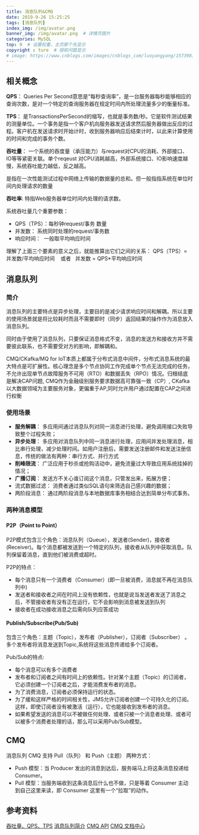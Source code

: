 ```yaml
---
title: 消息队列&CMQ
date: 2019-9-26 15:25:25
tags: [消息队列]
index_img: /img/avatar.png
banner_img: /img/avatar.png  # 详情页图片
categories: MySQL
top: 9  # 设置权重，主页那个先显示
copyright : ture  # 授权问题显示
# image: https://www.cnblogs.com/images/cnblogs_com/luoyangyang/1573981/t_index.jpg
---
```


<!-- more -->

## 相关概念
**QPS**： Queries Per Second意思是“每秒查询率”，是一台服务器每秒能够相应的查询次数，是对一个特定的查询服务器在规定时间内所处理流量多少的衡量标准。

**TPS**： 是TransactionsPerSecond的缩写，也就是事务数/秒。它是软件测试结果的测量单位。一个事务是指一个客户机向服务器发送请求然后服务器做出反应的过程。客户机在发送请求时开始计时，收到服务器响应后结束计时，以此来计算使用的时间和完成的事务个数。

**吞吐量**： 一个系统的吞度量（承压能力）与request对CPU的消耗、外部接口、IO等等紧密关联。单个reqeust 对CPU消耗越高，外部系统接口、IO影响速度越慢，系统吞吐能力越低，反之越高。

是指在一次性能测试过程中网络上传输的数据量的总和。但一般指指系统在单位时间内处理请求的数量

**吞吐率**: 特指Web服务器单位时间内处理的请求数。

系统吞吐量几个重要参数：
- QPS（TPS）：每秒钟request/事务 数量
- 并发数： 系统同时处理的request/事务数
- 响应时间：  一般取平均响应时间

理解了上面三个要素的意义之后，就能推算出它们之间的关系：
QPS（TPS）= 并发数/平均响应时间    或者   并发数 = QPS*平均响应时间

## 消息队列
### 简介

消息队列的主要特点是异步处理，主要目的是减少请求响应时间和解耦。所以主要的使用场景就是将比较耗时而且不需要即时（同步）返回结果的操作作为消息放入消息队列。

同时由于使用了消息队列，只要保证消息格式不变，消息的发送方和接收方并不需要彼此联系，也不需要受对方的影响，即解耦和。

CMQ/CKafka/MQ for IoT本质上都属于分布式消息中间件，分布式消息系统的最大特点是可扩展性。核心理念是多个节点协同工作完成单个节点无法完成的任务，不允许出现单节点故障服务不可用（RTO）和数据丢失（RPO）情况。归根结底是解决CAP问题, CMQ作为金融级别服务要求数据高可靠强一致（CP）, CKafka以大数据领域为主要服务对象，更偏重于AP,同时允许用户通过配置在CAP之间进行权衡

### 使用场景
- **服务解耦**： 多应用间通过消息队列对同一消息进行处理，避免调用接口失败导致整个过程失败；
- **异步处理**： 多应用对消息队列中同一消息进行处理，应用间并发处理消息，相比串行处理，减少处理时间。如用户注册后，需要发送注册邮件和发送注册信息，传统的做法有两种：串行方式、并行方式
- **削峰限流**： 广泛应用于秒杀或抢购活动中，避免流量过大导致应用系统挂掉的情况；
- **广播订阅**： 发送方不关心谁订阅这个消息，只管发出来，拓展方便；
- 流式数据过滤： 消费者通过类似SQL语句来筛选自己感兴趣的数据；
- 两阶段消息： 通过两阶段消息与本地数据库事务相结合达到简单分布式事务。

### 两种消息模型
#### P2P（Point to Point）
P2P模式包含三个角色：消息队列（Queue），发送者(Sender)，接收者(Receiver)。每个消息都被发送到一个特定的队列，接收者从队列中获取消息。队列保留着消息，直到他们被消费或超时。

P2P的特点：
- 每个消息只有一个消费者（Consumer）(即一旦被消费，消息就不再在消息队列中)
- 发送者和接收者之间在时间上没有依赖性，也就是说当发送者发送了消息之后，不管接收者有没有正在运行，它不会影响到消息被发送到队列
- 接收者在成功接收消息之后需向队列应答成功

#### Publish/Subscribe(Pub/Sub)
包含三个角色：主题（Topic），发布者（Publisher），订阅者（Subscriber） 。多个发布者将消息发送到Topic,系统将这些消息传递给多个订阅者。

Pub/Sub的特点:
- 每个消息可以有多个消费者
- 发布者和订阅者之间有时间上的依赖性。针对某个主题（Topic）的订阅者，它必须创建一个订阅者之后，才能消费发布者的消息。
- 为了消费消息，订阅者必须保持运行的状态。
- 为了缓和这样严格的时间相关性，JMS允许订阅者创建一个可持久化的订阅。这样，即使订阅者没有被激活（运行），它也能接收到发布者的消息。
- 如果希望发送的消息可以不被做任何处理、或者只被一个消息者处理、或者可以被多个消费者处理的话，那么可以采用Pub/Sub模型。

## CMQ
消息队列 CMQ 支持 Pull（队列） 和 Push（主题） 两种方式：

- Push 模型：当 Producer 发出的消息到达后，服务端马上将这条消息投递给 Consumer。
- Pull 模型：当服务端收到这条消息后什么也不做，只是等着 Consumer 主动到自己这里来读，即 Consumer 这里有一个“拉取”的动作。
### 

## 参考资料
[吞吐量、QPS、TPS](https://ruby-china.org/topics/26221)
[消息队列简介](https://www.jianshu.com/p/689ce4205021)
[CMQ API](https://cloud.tencent.com/document/api/406/5851)
[CMQ 文档中心](https://cloud.tencent.com/document/product/406)